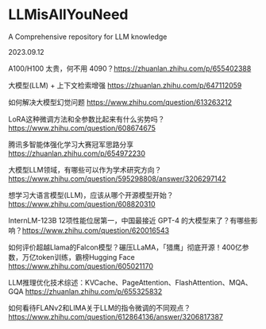 # LLMisAllYouNeed
A Comprehensive repository for LLM knowledge

2023.09.12

A100/H100 太贵，何不用 4090？https://zhuanlan.zhihu.com/p/655402388

大模型(LLM) + 上下文检索增强 https://zhuanlan.zhihu.com/p/647112059

如何解决大模型幻觉问题 https://www.zhihu.com/question/613263212

LoRA这种微调方法和全参数比起来有什么劣势吗？https://www.zhihu.com/question/608674675

腾讯多智能体强化学习大赛冠军思路分享 https://zhuanlan.zhihu.com/p/654972230

大模型LLM领域，有哪些可以作为学术研究方向？https://www.zhihu.com/question/595298808/answer/3206297142

想学习大语言模型(LLM)，应该从哪个开源模型开始？https://www.zhihu.com/question/608820310

InternLM-123B 12项性能位居第一，中国最接近 GPT-4 的大模型来了？有哪些影响？https://www.zhihu.com/question/620016543

如何评价超越Llama的Falcon模型？碾压LLaMA，「猎鹰」彻底开源！400亿参数，万亿token训练，霸榜Hugging Face https://www.zhihu.com/question/605021170

LLM推理优化技术综述：KVCache、PageAttention、FlashAttention、MQA、GQA https://zhuanlan.zhihu.com/p/655325832

如何看待FLANv2和LIMA关于LLM的指令微调的不同观点？https://www.zhihu.com/question/612864136/answer/3206817387
